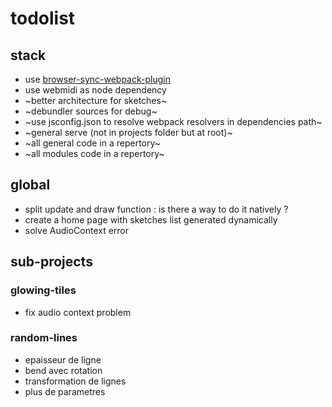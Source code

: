 # todolist

## stack

- use [browser-sync-webpack-plugin](https://www.npmjs.com/package/browser-sync-webpack-plugin "browser-sync-webpack-plugin")
- use webmidi as node dependency
- ~better architecture for sketches~
- ~debundler sources for debug~
- ~use jsconfig.json to resolve webpack resolvers in dependencies path~
- ~general serve (not in projects folder but at root)~
- ~all general code in a repertory~
- ~all modules code in a repertory~

## global

- split update and draw function : is there a way to do it natively ?
- create a home page with sketches list generated dynamically
- solve AudioContext error

## sub-projects
### glowing-tiles

- fix audio context problem

### random-lines

- epaisseur de ligne
- bend avec rotation
- transformation de lignes
- plus de parametres
